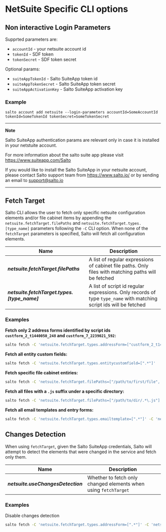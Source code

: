 # NetSuite Specific CLI options

## Non interactive Login Parameters

Supprted parameters are:

- `accountId` - your netsuite account id
- `tokenId` - SDF token
- `tokenSecret` - SDF token secret

Optional params:

- `suiteAppTokenId` - Salto SuiteApp token id
- `suiteAppTokenSecret` - Salto SuiteApp token secret
- `suiteAppActivationKey` - Salto SuiteApp activation key

### Example

```
salto account add netsuite --login-parameters accountId=SomeAccountId tokenId=SomeTokenId tokenSecret=SomeTokenSecret
```

---

**Note**

Salto SuiteApp authentication params are relevant only in case it is installed in your netstuite account.

For more information about the salto suite app please visit https://www.suiteapp.com/Salto

If you would like to install the Salto SuiteApp in your netsuite account, please contact Salto support team from https://www.salto.io/ or by sending an email to support@salto.io

---

## Fetch Target

Salto CLI allows the user to fetch only specific netsuite configuration elements and/or file cabinet items by appending the `netsuite.fetchTarget.filePaths` and `netsuite.fetchTarget.types.[type_name]` parameters following the `-C` CLI option.
When none of the `fetchTarget` parameters is specified, Salto will fetch all configuration elements.

| Name                                         | Description                                                                                                        |
| -------------------------------------------- | ------------------------------------------------------------------------------------------------------------------ |
| **_netsuite.fetchTarget.filePaths_**         | A list of regular expressions of cabinet file paths. Only files with matching paths will be fetched                |
| **_netsuite.fetchTarget.types.[type_name]_** | A list of script id regular expressions. Only records of type `type_name` with matching script ids will be fetched |

### Examples

**Fetch only 2 address forms identified by script ids `custform_2_t1440050_248` and `custform_7_2239021_592`:**

```bash
salto fetch -C 'netsuite.fetchTarget.types.addressForm=["custform_2_t1440050_248", "custform_7_2239021_592"]'
```

**Fetch all entity custom fields:**

```bash
salto fetch -C 'netsuite.fetchTarget.types.entitycustomfield=[".*"]'
```

**Fetch specific file cabinet entiries:**

```bash
salto fetch -C 'netsuite.fetchTarget.filePaths=["/path/to/first/file", "/path/to/second/file"]'
```

**Fetch all files with a `.js` suffix under a specific directory:**

```bash
salto fetch -C 'netsuite.fetchTarget.filePaths=["/path/to/dir/.*\.js"]'
```

**Fetch all email templates and entry forms:**

```bash
salto fetch -C 'netsuite.fetchTarget.types.emailtemplate=[".*"]' -C 'netsuite.fetchTarget.types.entryForm=[".*"]'
```

## Changes Detection

When using `fetchTarget`, given the Salto SuiteApp credentials, Salto will attempt to detect the elements that were changed in the service and fetch only them.

| Name                               | Description                                                     |
| ---------------------------------- | --------------------------------------------------------------- |
| **_netsuite.useChangesDetection_** | Whether to fetch only changed elements when using `fetchTarget` |

### Examples

Disable changes detection

```bash
salto fetch -C 'netsuite.fetchTarget.types.addressForm=[".*"]' -C 'netsuite.useChangesDetection=false'
```
